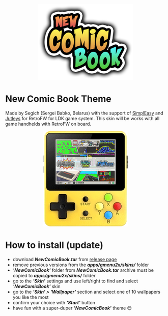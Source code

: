 <p align="center">
  <img src="Logo.png" width="300" title="New Comic Book by Segich">
</p>

# New Comic Book Theme
Made by Segich (Sergei Babko, Belarus) with the support of <a href="https://boards.dingoonity.org/profile/simpleasy/" target="_blank">SimplEasy</a> and <a href="https://boards.dingoonity.org/profile/jutley/" target="_blank">Jutleys</a> for RetroFW for LDK game system.
This skin  will be works with all game handhelds with RetroFW on board.

<p align="center">
  <img src="LDK_NewComicBook.gif" width="267" height="300" title="New Comic Book by Segich">
</p>

# How to install (update)
- download <i><b>NewComicBook.tar</i></b> from <a href="https://github.com/SergeiBabko/new-comic-book/releases" target="_blank">release page</a>
- remove previous versions from the <i><b>apps/gmenu2x/skins/</b></i> folder
- <i><b>'NewComicBook'</b></i> folder from <i><b>NewComicBook.tar</i></b> archive must be copied to <i><b>apps/gmenu2x/skins/</b></i> folder
- go to the <i><b>'Skin'</b></i> settings and use left/right to find and select <i><b>'NewComicBook'</b></i> skin 
- go to the <i><b>'Skin' > 'Wallpaper'</b></i> section and select one of 10 wallpapers you like the most
- confirm your choice with <i><b>'Start'</b></i> button
- have fun with a super-duper <i><b>'NewComicBook'</b></i> theme :blush:
